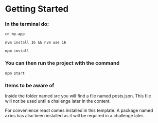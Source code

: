 # Getting Started

### In the terminal do:
<code>cd my-app</code>

<code>nvm install 16 && nvm use 16</code>

<code>npm install</code>

### You can then run the project with the command
<code>npm start</code>

### Items to be aware of
Inside the folder named src you will find a file named posts.json. This file will not be used until a challenge later in the content.  

For convenience react comes installed in this template. A package named axios has also been installed as it will be required in a challenge later.
